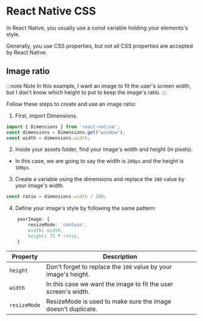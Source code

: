 # React Native CSS

In React Native, you usually use a const variable holding your elements's style.

Generally, you use CSS properties, but not all CSS properties are accepted by React Native.

## Image ratio 

<span id="imageRatio"></span>

:::note Note
In this example, I want an image to fit the user's screen width, but I don't know which height to put to keep the image's ratio.
:::

Follow these steps to create and use an image ratio:

1. First, import Dimensions.

```js
import { Dimensions } from 'react-native';
const dimensions = Dimensions.get("window");
const width = dimensions.width;
```

2. Inside your assets folder, find your image's width and height (in pixels).

* In this case, we are going to say the width is ``200px`` and the height is ``100px``.

3. Create a variable using the dimensions and replace the ``200`` value by your image's width.

```js
const ratio = dimensions.width / 200;
```

4. Define your image's style by following the same pattern:

```css
    yourImage: {
        resizeMode: 'contain',
        width: width,
        height: 75 * ratio,
    }
```

| Property | Description |
| -------- | ----------- |
| ``height`` | Don't forget to replace the ``100`` value by your image's height. |
| ``width`` | In this case we want the image to fit the user screen's width. |
| ``resizeMode`` | ResizeMode is used to make sure the image doesn't duplicate. |

